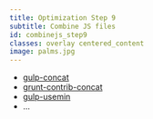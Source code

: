 ```yaml
---
title: Optimization Step 9
subtitle: Combine JS files
id: combinejs_step9
classes: overlay centered_content
image: palms.jpg
---
```


* [gulp-concat](https://www.npmjs.com/package/gulp-concat)
* [grunt-contrib-concat](https://github.com/gruntjs/grunt-contrib-concat)
* [gulp-usemin](https://www.npmjs.com/package/gulp-usemin)
* ...



